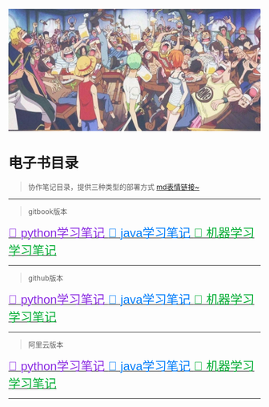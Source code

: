 ![海贼王_宽屏](./chapters/res/other/%E6%B5%B7%E8%B4%BC%E7%8E%8B_%E5%AE%BD%E5%B1%8F.jpg)

# 电子书目录

> 协作笔记目录，提供三种类型的部署方式  [md表情链接~](https://apps.timwhitlock.info/emoji/tables/unicode#block-4-enclosed-characters)

---

> gitbook版本

<a href="https://narutohyc.gitbook.io/python">
<font face="Arial" size=5 color=#8A2BE2>
&#x1F40D; python学习笔记
</font>
</a> 

<a href="https://narutohyc.gitbook.io/jdk">
<font face="Arial" size=5 color=\#87CEFA> 
&#x1F42C; java学习笔记
</font>
</a>

<a href="https://narutohyc.gitbook.io/ml">
<font face="Arial" size=5 color=\#9ACD32> 
&#x1F37C;  机器学习学习笔记
</font>
</a> 

---


> github版本

<a href="https://narutohyc.github.io/bk_python">
<font face="Arial" size=5 color=#8A2BE2> 
&#x1F40D; python学习笔记
</font>
</a> 

<a href="https://narutohyc.github.io/bk_jdk">
<font face="Arial" size=5 color=\#87CEFA>
&#x1F42C; java学习笔记
</font>
</a> 

<a href="https://narutohyc.github.io/bk_machineLearning">
<font face="Arial" size=5 color=\#9ACD32> 
&#x1F37C;  机器学习学习笔记
</font>
</a> 

---

> 阿里云版本

<a href="http://112.126.102.142:4000/">
<font face="Arial" size=5 color=#8A2BE2> 
&#x1F40D; python学习笔记
</font>
</a> 

<a href="http://112.126.102.142:4001/">
<font face="Arial" size=5 color=\#87CEFA> 
&#x1F42C; java学习笔记
</font>
</a> 

<a href="http://112.126.102.142:4002/">
<font face="Arial" size=5 color=\#9ACD32> 
&#x1F37C;  机器学习学习笔记
</font>
</a> 

---

